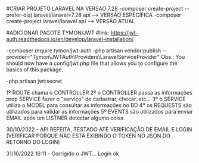 #CRIAR PROJETO LARAVEL NA VERSAO 7.28
-composer create-project --prefer-dist laravel/laravel=7.28 api --> VERSÃO ESPECÍFICA
-composer create-project laravel/laravel api --> VERSÃO ATUAL

#ADICIONAR PACOTE TYMON/JWT
#link: https://jwt-auth.readthedocs.io/en/develop/laravel-installation/

-composer require tymon/jwt-auth
-php artisan vendor:publish --provider="Tymon\JWTAuth\Providers\LaravelServiceProvider"
Obs.: You should now have a config/jwt.php file that allows you to configure the basics of this package.

-php artisan jwt:secret

1º ROUTE chama o CONTROLLER
2º o CONTROLLER passa as informações prop SERVICE fazer o "serviço" de cadastrar, checar, atc...
3º o SERVICE utiliza o MODEL para consultar as informações no BD
4º os REQUESTS são utilizados para validar as informações
5º EVENTS são utilizados para enviar EMAIL após um LISTNER detectar alguma coisa

30/10/2022 - API REFEITA, TESTADO ATÉ VERIFICAÇÃO DE EMAIL E LOGIN
             (VERIFICAR PORQUE NÃO ESTÁ EXIBINDO O TOKEN NO JSON DO RETORNO DO LOGIN)

31/10/2022 16:11 - Corrigido o JWT... Login ok